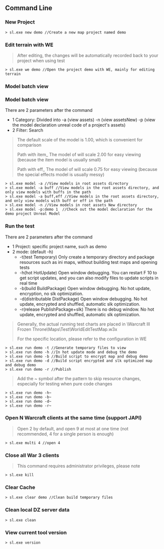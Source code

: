 ## Command Line

### New Project

```
> sl.exe new demo //Create a new map project named demo
```

### Edit terrain with WE

> After editing, the changes will be automatically recorded back to your project when using test

```
> sl.exe we demo //Open the project demo with WE, mainly for editing terrain
```

### Model batch view

### Model batch view

There are 2 parameters after the command

* 1 Category: Divided into -a (view assets) -n (view assetsNew) -p (view the model declaration unreal code of a project's assets)
* 2 Filter: Search

> The default scale of the model is 1.00, which is convenient for comparison
>
> Path with item_ The model of will scale 2.00 for easy viewing (because the item model is usually small)
>
> Path with eff_ The model of will scale 0.75 for easy viewing (because the special effects model is usually messy)

```
> sl.exe model -a //View models in root assets directory
> sl.exe model -a buff //View models in the root assets directory, and only view models with buffs in the path
> sl.exe model -a buff,eff //View models in the root assets directory, and only view models with buff or eff in the path
> sl.exe model -n //View models in root assets New directory
> sl.exe model -p:demo 1  //Check out the model declaration for the demo project Unreal Model
```

### Run the test

There are 2 parameters after the command

* 1 Project: specific project name, such as demo
* 2 mode: (default -h)
    * -t(test Temporary) Only create a temporary directory and package resources such as ini maps, without building test maps and opening tests
    * -h(hot HotUpdate) Open window debugging. You can restart F 10 to get script updates, and you can also modify files to update scripts in real time
    * -b(build BuildPackage) Open window debugging. No hot update, encryption, no slk optimization.
    * -d(distributable DistPackage) Open window debugging. No hot update, encrypted and shuffled, automatic slk optimization.
    * -r(release PublishPackage+slk) There is no debug window. No hot update, encrypted and shuffled, automatic slk optimization.

> Generally, the actual running test charts are placed in \Warcraft III Frozen Throne\Maps\Test\WorldEditTestMap.w3x
>
> For the specific location, please refer to the configuration in WE

```
> sl.exe run demo -t //Generate temporary files to view
> sl.exe run demo -h //In hot update mode and debug the demo
> sl.exe run demo -b //Build script to encrypt map and debug demo
> sl.exe run demo -d //Build script encrypted and slk optimized map and debug demo
> sl.exe run demo -r //Publish
```

> Add the ~ symbol after the pattern to skip resource changes, especially for testing when pure code changes
```
> sl.exe run demo -h~
> sl.exe run demo -b~
> sl.exe run demo -d~
> sl.exe run demo -r~
```

### Open N Warcraft clients at the same time (support JAPI)

> Open 2 by default, and open 9 at most at one time (not recommended, 4 for a single person is enough)

```
> sl.exe multi 4 //open 4
```

### Close all War 3 clients

> This command requires administrator privileges, please note

```
> sl.exe kill
```

### Clear Cache

```
> sl.exe clear demo //Clean build temporary files
```

### Clean local DZ server data

```
> sl.exe clean
```

### View current tool version

```
> sl.exe version
```
